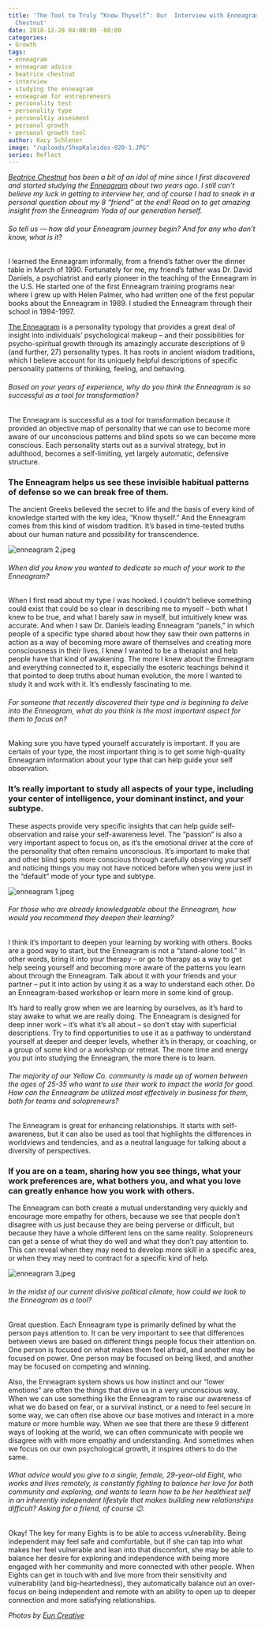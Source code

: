 ```yaml
---
title: 'The Tool to Truly “Know Thyself”: Our  Interview with Enneagram Expert Beatrice
  Chestnut'
date: 2018-12-28 04:00:00 -08:00
categories:
- Growth
tags:
- enneagram
- enneagram advice
- beatrice chestnut
- interview
- studying the enneagram
- enneagram for entrepreneurs
- personality test
- personality type
- personaltiy assesment
- personal growth
- personal growth tool
author: Kacy Schlener
image: "/uploads/ShopKaleidos-020-1.JPG"
series: Reflect
---
```


_[Beatrice Chestnut](https://beatricechestnut.com/) has been a bit of an idol of mine since I first discovered and started studying the [Enneagram](https://www.enneagraminstitute.com/) about two years ago. I still can’t believe my luck in getting to interview her, and of course I had to sneak in a personal question about my 8 “friend” at the end! Read on to get amazing insight from the Enneagram Yoda of our generation herself._

###### So tell us — how did your Enneagram journey begin? And for any who don’t know, what is it? 

I learned the Enneagram informally, from a friend’s father over the dinner table in March of 1990. Fortunately for me, my friend’s father was Dr. David Daniels, a psychiatrist and early pioneer in the teaching of the Enneagram in the U.S. He started one of the first Enneagram training programs near where I grew up with Helen Palmer, who had written one of the first popular books about the Enneagram in 1989. I studied the Enneagram through their school in 1994-1997.

[The Enneagram](https://www.enneagraminstitute.com/) is a personality typology that provides a great deal of insight into individuals’ psychological makeup – and their possibilities for psycho-spiritual growth through its amazingly accurate descriptions of 9 (and further, 27) personality types. It has roots in ancient wisdom traditions, which I believe account for its uniquely helpful descriptions of specific personality patterns of thinking, feeling, and behaving.

###### Based on your years of experience, why do you think the Enneagram is so successful as a tool for transformation?

The Enneagram is successful as a tool for transformation because it provided an objective map of personality that we can use to become more aware of our unconscious patterns and blind spots so we can become more conscious. Each personality starts out as a survival strategy, but in adulthood, becomes a self-limiting, yet largely automatic, defensive structure. 

### The Enneagram helps us see these invisible habitual patterns of defense so we can break free of them. 

The ancient Greeks believed the secret to life and the basis of every kind of knowledge started with the key idea, “Know thyself.” And the Enneagram comes from this kind of wisdom tradition. It’s based in time-tested truths about our human nature and possibility for transcendence. 

![enneagram 2.jpeg](/uploads/enneagram%202.jpeg)

###### When did you know you wanted to dedicate so much of your work to the Enneagram?

When I first read about my type I was hooked. I couldn’t believe something could exist that could be so clear in describing me to myself – both what I knew to be true, and what I barely saw in myself, but intuitively knew was accurate. And when I saw Dr. Daniels leading Enneagram “panels,” in which people of a specific type shared about how they saw their own patterns in action as a way of becoming more aware of themselves and creating more consciousness in their lives, I knew I wanted to be a therapist and help people have that kind of awakening. The more I knew about the Enneagram and everything connected to it, especially the esoteric teachings behind it that pointed to deep truths about human evolution, the more I wanted to study it and work with it. It’s endlessly fascinating to me. 

###### For someone that recently discovered their type and is beginning to delve into the Enneagram, what do you think is the most important aspect for them to focus on?

Making sure you have typed yourself accurately is important. If you are certain of your type, the most important thing is to get some high-quality Enneagram information about your type that can help guide your self observation. 

### It’s really important to study all aspects of your type, including your center of intelligence, your dominant instinct, and your subtype.

These aspects provide very specific insights that can help guide self-observation and raise your self-awareness level. The “passion” is also a very important aspect to focus on, as it’s the emotional driver at the core of the personality that often remains unconscious. It’s important to make that and other blind spots more conscious through carefully observing yourself and noticing things you may not have noticed before when you were just in the “default” mode of your type and subtype. 

![enneagram 1.jpeg](/uploads/enneagram%201.jpeg)

###### For those who are already knowledgeable about the Enneagram, how would you recommend they deepen their learning? 

I think it’s important to deepen your learning by working with others. Books are a good way to start, but the Enneagram is not a “stand-alone tool.” In other words, bring it into your therapy – or go to therapy as a way to get help seeing yourself and becoming more aware of the patterns you learn about through the Enneagram. Talk about it with your friends and your partner – put it into action by using it as a way to understand each other. Do an Enneagram-based workshop or learn more in some kind of group. 

It’s hard to really grow when we are learning by ourselves, as it’s hard to stay awake to what we are really doing. The Enneagram is designed for deep inner work – it’s what it’s all about – so don’t stay with superficial descriptions. Try to find opportunities to use it as a pathway to understand yourself at deeper and deeper levels, whether it’s in therapy, or coaching, or a group of some kind or a workshop or retreat. The more time and energy you put into studying the Enneagram, the more there is to learn. 

###### The majority of our Yellow Co. community is made up of women between the ages of 25-35 who want to use their work to impact the world for good. How can the Enneagram be utilized most effectively in business for them, both for teams and solopreneurs? 

The Enneagram is great for enhancing relationships. It starts with self-awareness, but it can also be used as tool that highlights the differences in worldviews and tendencies, and as a neutral language for talking about a diversity of perspectives. 

### If you are on a team, sharing how you see things, what your work preferences are, what bothers you, and what you love can greatly enhance how you work with others. 

The Enneagram can both create a mutual understanding very quickly and encourage more empathy for others, because we see that people don’t disagree with us just because they are being perverse or difficult, but because they have a whole different lens on the same reality. Solopreneurs can get a sense of what they do well and what they don’t pay attention to. This can reveal when they may need to develop more skill in a specific area, or when they may need to contract for a specific kind of help.

![enneagram 3.jpeg](/uploads/enneagram%203.jpeg)

###### In the midst of our current divisive political climate, how could we look to the Enneagram as a tool? 

Great question. Each Enneagram type is primarily defined by what the person pays attention to. It can be very important to see that differences between views are based on different things people focus their attention on. One person is focused on what makes them feel afraid, and another may be focused on power. One person may be focused on being liked, and another may be focused on competing and winning. 

Also, the Enneagram system shows us how instinct and our “lower emotions” are often the things that drive us in a very unconscious way. When we can use something like the Enneagram to raise our awareness of what we do based on fear, or a survival instinct, or a need to feel secure in some way, we can often rise above our base motives and interact in a more mature or more humble way. When we see that there are these 9 different ways of looking at the world, we can often communicate with people we disagree with with more empathy and understanding. And sometimes when we focus on our own psychological growth, it inspires others to do the same.    

###### What advice would you give to a single, female, 29-year-old Eight, who works and lives remotely, is constantly fighting to balance her love for both community and exploring, and wants to learn how to be her healthiest self in an inherently independent lifestyle that makes building new relationships difficult? Asking for a friend, of course 😉. 

Okay! The key for many Eights is to be able to access vulnerability. Being independent may feel safe and comfortable, but if she can tap into what makes her feel vulnerable and lean into that discomfort, she may be able to balance her desire for exploring and independence with being more engaged with her community and more connected with other people. When Eights can get in touch with and live more from their sensitivity and vulnerability (and big-heartedness), they automatically balance out an over-focus on being independent and remote with an ability to open up to deeper connection and more satisfying relationships. 

_Photos by [Eun Creative](http://www.euncreative.com/)_